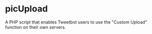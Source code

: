 picUpload
=========

A PHP script that enables Tweetbot users to use the "Custom Upload" function on their own servers.
